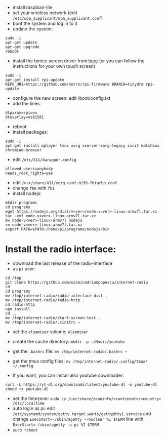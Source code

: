 * install raspbian-lite
* set your wireless network (edit `/etc/wpa_supplicant/wpa_supplicant.conf`)
* boot the system and log in to it
* update the system:
```
sudo -i
apt-get update
apt-get upgrade
reboot
```
* install the tontec screen driver from [here](https://github.com/notro/tinydrm/wiki/board:-Raspberry-Pi)
(or you can follow the instructions for your own touch screen)
```
sudo -i
apt-get install rpi-update
REPO_URI=https://github.com/notro/rpi-firmware BRANCH=tinydrm rpi-update
```
* configure the new screen: edit /boot/config.txt
* add the lines:
```
dtparam=spi=on
dtoverlay=mz61581
```
* reboot
* install packages:
```
sudo -i
apt-get install mplayer tmux xorg xserver-xorg-legacy xinit matchbox chromium-browser
```
* edit `/etc/X11/Xwrapper.config`
```
allowed_users=anybody
needs_root_rights=yes
```
* edit `/usr/share/X11/xorg.conf.d/99-fbturbo.conf`
* change `fb0` with `fb1`
* install nodejs:
```
mkdir programs
cd programs
wget https://nodejs.org/dist/v<ver>/node-v<ver>-linux-armv7l.tar.xz
tar -xvf node-v<ver>-linux-armv7l.tar.xz
mv node-v<ver>-linux-armv7l nodejs
rm node-v<ver>-linux-armv7l.tar.xz
export PATH=$PATH:/home/pi/programs/nodejs/bin
```

Install the radio interface:
============================

* download the last release of the radio-interface
* as `pi` user:
```
cd /tmp
git clone https://github.com/cosminadrianpopescu/internet-radio
cd 
cd programs
mv /tmp/internet-radio/radio-interface-dist .
mv /tmp/internet-radio/radio-http .
cd radio-http
npm install
cd ..
mv /tmp/internet-radio/start-screen-test .
mv /tmp/internet-radio/.xinitrc ~
```

* set the `alsamixer` volume: `alsamixer`

* create the cache directory: `mkdir -p ~/Music/youtube`
* get the `.bashrc` file: `mv /tmp/internet-radio/.bashrc ~`
* get the tmux config files: `mv /tmp/internet-radio/.config/tmux* ~/.config`
* If you want, you can install also youtube downloader:

```
curl -L https://yt-dl.org/downloads/latest/youtube-dl -o youtube-dl
chmod +x youtube-dl
```

* set the timezone: 
  `sudo cp /usr/share/zoneinfo/<continent>/<country> /etc/localtime`
* auto login as pi: edit `/etc/systemd/system/getty.target.wants/getty@tty1.service`
  and change `ExecStart=-/sbin/agetty --noclear %I $TERM` line with 
  `ExecStart=-/sbin/agetty -a pi %I $TERM`
* `sudo reboot`
